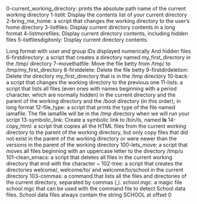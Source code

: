 0-current_working_directory: prints the absolute path name of the current working directory
1-listit: Display the contents list of your current directory
2-bring_me_home: a script that changes the working directory to the user’s home directory
3-listfiles: Display current directory contents in a long format
4-listmorefiles: Display current directory contents, including hidden files
5-listfilesdigitonly: Display current directory contents.

Long format
with user and group IDs displayed numerically
And hidden files
6-firstdirectory: a script that creates a directory named my_first_directory in the /tmp/ directory
7-movethatfile: Move the file betty from /tmp/ to /tmp/my_first_directory
8-firstdelete: Delete the file betty
9-firstdirdeletion: Delete the directory my_first_directory that is in the /tmp directory
10-back: a script that changes the working directory to the previous one
11-lists: a script that lists all files (even ones with names beginning with a period character, which are normally hidden) in the current directory and the parent of the working directory and the /boot directory (in this order), in long format
12-file_type: a script that prints the type of the file named iamafile. The file iamafile will be in the /tmp directory when we will run your script
13-symbolic_link: Create a symbolic link to /bin/ls, named __ls__
14-copy_html: a script that copies all the HTML files from the current working directory to the parent of the working directory, but only copy files that did not exist in the parent of the working directory or were newer than the versions in the parent of the working directory
100-lets_move: a script that moves all files beginning with an uppercase letter to the directory /tmp/u
101-clean_emacs: a script that deletes all files in the current working directory that end with the character ~
102-tree: a script that creates the directories welcome/, welcome/to/ and welcome/to/school in the current directory
103-commas: a command that lists all the files and directories of the current directory, separated by commas (,).
school.mgc: a magic file school.mgc that can be used with the command file to detect School data files. School data files always contain the string SCHOOL at offset 0